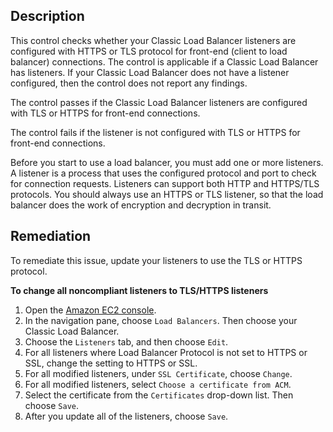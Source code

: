 ## Description

This control checks whether your Classic Load Balancer listeners are configured with HTTPS or TLS protocol for front-end (client to load balancer) connections. The control is applicable if a Classic Load Balancer has listeners. If your Classic Load Balancer does not have a listener configured, then the control does not report any findings.

The control passes if the Classic Load Balancer listeners are configured with TLS or HTTPS for front-end connections.

The control fails if the listener is not configured with TLS or HTTPS for front-end connections.

Before you start to use a load balancer, you must add one or more listeners. A listener is a process that uses the configured protocol and port to check for connection requests. Listeners can support both HTTP and HTTPS/TLS protocols. You should always use an HTTPS or TLS listener, so that the load balancer does the work of encryption and decryption in transit.

## Remediation

To remediate this issue, update your listeners to use the TLS or HTTPS protocol.

**To change all noncompliant listeners to TLS/HTTPS listeners**

1. Open the [Amazon EC2 console](https://console.aws.amazon.com/ec2/).
2. In the navigation pane, choose `Load Balancers`. Then choose your Classic Load Balancer.
3. Choose the `Listeners` tab, and then choose `Edit`.
4. For all listeners where Load Balancer Protocol is not set to HTTPS or SSL, change the setting to HTTPS or SSL.
5. For all modified listeners, under `SSL Certificate`, choose `Change`.
6. For all modified listeners, select `Choose a certificate from ACM`.
7. Select the certificate from the `Certificates` drop-down list. Then choose `Save`.
8. After you update all of the listeners, choose `Save`.
